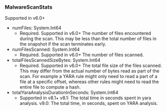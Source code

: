 ### MalwareScanStats
Supported in v6.0+

- numFiles: System.Int64
  - Required. Supported in v6.0+
  The number of files encountered during the scan.  This may be less than the total number of files in the snapshot if the scan terminates early.
- numFilesScanned: System.Int64
  - Required. Supported in v6.0+
  The number of files scanned.
- totalFilesScannedSizeBytes: System.Int64
  - Required. Supported in v6.0+
  The total file size of the files scanned.  This may differ from the actual number of bytes read as part of the scan.  For example a YARA rule might only need to read a part of a file at a specific offset, whereas other rules might need to read the entire file to compute a hash.
- totalYaraAnalysisDurationInSeconds: System.Int64
  - Supported in v8.1+
  v8.1: The total time in seconds spent in yara analysis.
  v9.0: The total time, in seconds, spent on YARA analysis.
